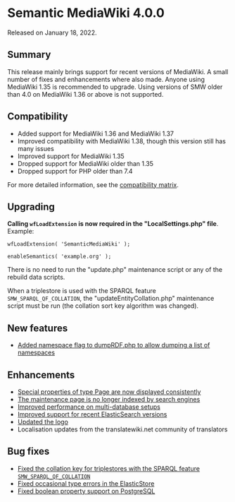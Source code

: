 # Semantic MediaWiki 4.0.0

Released on January 18, 2022.

## Summary

This release mainly brings support for recent versions of MediaWiki.
A small number of fixes and enhancements where also made. Anyone using MediaWiki 1.35
is recommended to upgrade. Using versions of SMW older than 4.0 on MediaWiki 1.36 or
above is not supported.

## Compatibility

* Added support for MediaWiki 1.36 and MediaWiki 1.37
* Improved compatibility with MediaWiki 1.38, though this version still has many issues
* Improved support for MediaWiki 1.35
* Dropped support for MediaWiki older than 1.35
* Dropped support for PHP older than 7.4

For more detailed information, see the [compatibility matrix](../COMPATIBILITY.md#compatibility).

## Upgrading

**Calling `wfLoadExtension` is now required in the "LocalSettings.php" file**. Example:

```
wfLoadExtension( 'SemanticMediaWiki' );
```
```
enableSemantics( 'example.org' );
```

There is no need to run the "update.php" maintenance script or any of the rebuild data scripts.

When a triplestore is used with the SPARQL feature `SMW_SPARQL_QF_COLLATION`, the "updateEntityCollation.php"
maintenance script must be run (the collation sort key algorithm was changed).

## New features

* [Added namespace flag to dumpRDF.php to allow dumping a list of namespaces](https://github.com/SemanticMediaWiki/SemanticMediaWiki/issues/5031)

## Enhancements

* [Special properties of type Page are now displayed consistently](https://github.com/SemanticMediaWiki/SemanticMediaWiki/pull/5111)
* [The maintenance page is no longer indexed by search engines](https://github.com/SemanticMediaWiki/SemanticMediaWiki/pull/4967)
* [Improved performance on multi-database setups](https://github.com/SemanticMediaWiki/SemanticMediaWiki/pull/5002)
* [Improved support for recent ElasticSearch versions](https://github.com/SemanticMediaWiki/SemanticMediaWiki/pull/4976)
* [Updated the logo](https://github.com/SemanticMediaWiki/SemanticMediaWiki/pull/5013)
* Localisation updates from the translatewiki.net community of translators

## Bug fixes

* [Fixed the collation key for triplestores with the SPARQL feature `SMW_SPARQL_QF_COLLATION`](https://github.com/SemanticMediaWiki/SemanticMediaWiki/pull/4997)
* [Fixed occasional type errors in the ElasticStore](https://github.com/SemanticMediaWiki/SemanticMediaWiki/pull/5033)
* [Fixed boolean property support on PostgreSQL](https://github.com/SemanticMediaWiki/SemanticMediaWiki/pull/5098)
